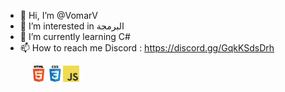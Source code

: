 - 👋 Hi, I’m @VomarV
- 👀 I’m interested in البرمجة
- 🌱 I’m currently learning C#
- 📫 How to reach me Discord : https://discord.gg/GqkKSdsDrh


> <img align="left" alt="HTML5" width="26px" src="https://raw.githubusercontent.com/github/explore/80688e429a7d4ef2fca1e82350fe8e3517d3494d/topics/html/html.png"/>
> <img align="left" alt="CSS3" width="26px" src="https://raw.githubusercontent.com/github/explore/80688e429a7d4ef2fca1e82350fe8e3517d3494d/topics/css/css.png"/>
> <img align="left" alt="JavaScript" width="26px" src="https://raw.githubusercontent.com/github/explore/80688e429a7d4ef2fca1e82350fe8e3517d3494d/topics/javascript/javascript.png"/>

<!---
VomarV/VomarV is a ✨ special ✨ repository because its `README.md` (this file) appears on your GitHub profile.
You can click the Preview link to take a look at your changes.
--->

